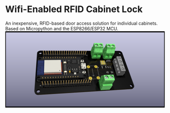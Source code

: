# Wifi-Enabled RFID Cabinet Lock
An inexpensive, RFID-based door access solution for individual cabinets.  Based on Micropython and the ESP8266/ESP32 MCU.
![Alt text](docs/tool_checkout_cabinet_PCB.png?raw=true "Wifi-Enabled RFID Cabinet Lock")
